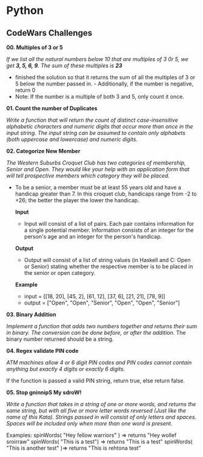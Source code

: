 # Python

## CodeWars Challenges

**00. Multiples of 3 or 5**

*If we list all the natural numbers below 10 that are multiples of 3 0r 5, we get **3, 5, 6, 9**. The sum of these multiples is **23***
   - finished the solution so that it returns the sum of all the multiples of 3 or 5 below the number passed in.    - Additionally, if the number is negative, return 0
   - Note: If the number is a multiple of both 3 and 5, only count it once.


**01. Count the number of Duplicates**

*Write a function that will return the count of distinct case-insensitive alphabetic characters and numeric digits that occur more than once in the input string. The input string can be assumed to contain only alphabets (both uppercase and lowercase) and numeric digits.*

**02. Categorize New Member**

*The Western Suburbs Croquet Club has two categories of membership, Senior and Open. They would like your help with an application form that will tell prospective members which category they will be placed.*

  - To be a senior, a member must be at least 55 years old and have a handicap greater than 7.     In this croquet club, handicaps range from -2 to +26; the better the player the lower the      handicap.

    **Input**
      - Input will consist of a list of pairs. Each pair contains information for a single             potential member. Information consists of an integer for the person's age and an               integer for the person's handicap.

    **Output**
      - Output will consist of a list of string values (in Haskell and C: Open or Senior)              stating whether the respective member is to be placed in the senior or open category.

    **Example**
      - input =  [[18, 20], [45, 2], [61, 12], [37, 6], [21, 21], [78, 9]]
      - output = ["Open", "Open", "Senior", "Open", "Open", "Senior"]


**03. Binary Addition**

*Implement a function that adds two numbers together and returns their sum in binary. The conversion can be done before, or after the addition.*
  The binary number returned should be a string.

**04. Regex validate PIN code**

*ATM machines allow 4 or 6 digit PIN codes and PIN codes cannot contain anything but exactly 4 digits or exactly 6 digits.*

  If the function is passed a valid PIN string, return true, else return       false.

**05. Stop gninnipS My sdroW!**

*Write a function that takes in a string of one or more words, and returns the same string, but with all five or more letter words reversed (Just like the name of this Kata). Strings passed in will consist of only letters and spaces. Spaces will be included only when more than one word is present.*

  Examples:
    spinWords( "Hey fellow warriors" ) => returns "Hey wollef sroirraw" 
    spinWords( "This is a test") => returns "This is a test" 
    spinWords( "This is another test" )=> returns "This is rehtona test"
